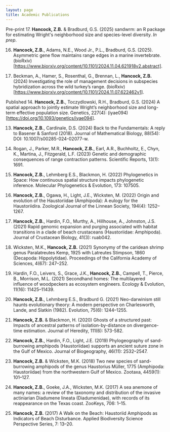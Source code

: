 ```yaml
---
layout: page
title: Academic Publications
---
```


Pre-print
17. **Hancock, Z.B.** & Bradburd, G.S. (2025) sandwrm: an R package for estimating Wright's neighborhood size and species-level diversity. *In prep*.

16. **Hancock, Z.B.**, Adams, N.E., Wood Jr., P.L., Bradburd, G.S. (2025). Asymmetric gene flow maintains range edges in a marine invertebrate. (bioRxiv)[https://www.biorxiv.org/content/10.1101/2024.11.04.621918v2.abstract].

15. Beckman, A., Hamer, S., Rosenthal, G., Brennan, L., **Hancock, Z.B.** (2024) Investigating the role of management decisions in subspecies hybridization across the wild turkey’s range. (bioRxiv)[https://www.biorxiv.org/content/10.1101/2024.11.07.622462v1].

Published
14. **Hancock, Z.B.**, Toczydlowski, R.H., Bradburd, G.S. (2024) A spatial approach to jointly estimate Wright’s neighborhood size and long-term effective population size. Genetics, 227(4): (iyae094)[https://doi.org/10.1093/genetics/iyae094].

13. **Hancock, Z.B.**, Cardinale, D.S. (2024) Back to the Fundamentals: A reply to Basener & Sanford (2018). Journal of Mathematical Biology, 88(54): DOI: 10.1007/s00285-024-02077-w.
  
12. Rogan, J., Parker, M.R., **Hancock, Z.B.**, Earl, A.R., Buchholtz, E., Chyn, K., Martina, J., Fitzgerald, L.F. (2023) Genetic and demographic consequences of range contraction patterns. Scientific Reports, 13(1): 1691.
    
11. **Hancock, Z.B.**, Lehmberg E.S., Blackmon, H. (2022) Phylogenetics in Space: How continuous spatial structure impacts phylogenetic inference. Molecular Phylogenetics & Evolution, 173: 107505.
    
10. **Hancock, Z.B.**, Ogawa, H., Light, J.E., Wicksten, M. (2022) Origin and evolution of the Haustoriidae (Amphipoda): A eulogy for the Haustoriidira. Zoological Journal of the Linnean Society, 194(4): 1252–1267.
    
9. **Hancock, Z.B.**, Hardin, F.O., Murthy, A., Hillhouse, A., Johnston, J.S. (2021) Rapid genomic expansion and purging associated with habitat transitions in a clade of beach crustaceans (Haustoriidae: Amphipoda). Journal of Crustacean Biology, 41(3): ruab042.
    
8. Wicksten, M.K., **Hancock, Z.B.** (2021) Synonymy of the caridean shrimp genus Paralatreutes Kemp, 1925 with Latreutes Stimpson, 1860 (Decapoda: Hippolytidae). Proceedings of the California Academy of Sciences, 4(67): 247–252.
   
7. Hardin, F.O., Leivers, S., Grace, J.K., **Hancock, Z.B.**, Campell, T., Pierce, B., Morrison, M.L. (2021) Secondhand homes: The multilayered influence of woodpeckers as ecosystem engineers. Ecology & Evolution, 11(16): 11425–11439.
   
6. **Hancock, Z.B.**, Lehmberg E.S., Bradburd G. (2021) Neo-darwinism still haunts evolutionary theory: A modern perspective on Charlesworth, Lande, and Slatkin (1982). Evolution, 75(6): 1244–1255.
   
5. **Hancock, Z.B.** & Blackmon, H. (2020) Ghosts of a structured past: Impacts of ancestral patterns of isolation-by-distance on divergence-time estimation. Journal of Heredity, 111(6): 573-582.
   
4. **Hancock, Z.B.**, Hardin, F.O., Light, J.E. (2019) Phylogeography of sand-burrowing amphipods (Haustoriidae) supports an ancient suture zone in the Gulf of Mexico. Journal of Biogeography, 46(11): 2532–2547.
   
3. **Hancock, Z.B.** & Wicksten, M.K. (2018) Two new species of sand-burrowing amphipods of the genus Haustorius Müller, 1775 (Amphipoda: Haustoriidae) from the northwestern Gulf of Mexico. Zootaxa, 4459(1): 101–127.
   
2. **Hancock, Z.B.**, Goeke, J.A., Wicksten, M.K. (2017) A sea anemone of many names: a review of the taxonomy and distribution of the invasive actiniarian Diadumene lineata (Diadumenidae), with records of its reappearance on the Texas coast. ZooKeys, 706: 1–15.
   
1. **Hancock, Z.B.** (2017) A Walk on the Beach: Haustoriid Amphipods as Indicators of Beach Disturbance. Applied Biodiversity Science Perspective Series, 7: 13–20.
